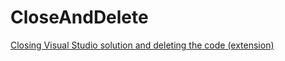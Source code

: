 # CloseAndDelete

[Closing Visual Studio solution and deleting the code (extension)](https://www.tabsoverspaces.com/233603-closing-visual-studio-solution-and-deleting-the-code-extension/)